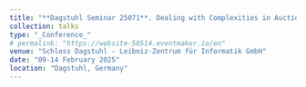 ```yaml
---
title: "**Dagstuhl Seminar 25071**. Dealing with Complexities in Auction and Matching Market Design](https://www.dagstuhl.de/seminars/seminar-calendar/seminar-details/25071)"
collection: talks
type: "_Conference_"
# permalink: "https://website-50514.eventmaker.io/en"
venue: "Schloss Dagstuhl - Leibniz-Zentrum für Informatik GmbH"
date: "09-14 February 2025"
location: "Dagstuhl, Germany"
---
```

